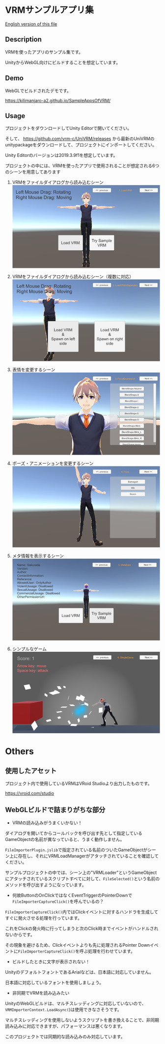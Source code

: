 # VRMサンプルアプリ集


[English version of this file](https://github.com/Kilimanjaro-a2/SampleAppsOfVRM/blob/master/README.en.md)

## Description

VRMを使ったアプリのサンプル集です。

UnityからWebGL向けにビルドすることを想定しています。

## Demo
WebGLでビルドされたデモです。

https://kilimanjaro-a2.github.io/SampleAppsOfVRM/

## Usage
プロジェクトをダウンロードしてUnity Editorで開いてください。

そして、 https://github.com/vrm-c/UniVRM/releases から最新のUniVRMのunitypackageをダウンロードして、プロジェクトにインポートしてください。

Unity Editorのバージョンは2019.3.9f1を想定しています。


プロジェクトの中には、VRMを使ったアプリで使用されることが想定される6つのシーンを用意してあります

1. VRMをファイルダイアログから読み込むシーン
![ss1](https://github.com/Kilimanjaro-a2/SampleAppsOfVRM/blob/master/ScreenShots/ss1.PNG)

2. VRMをファイルダイアログから読み込むシーン（複数に対応）
![ss2](https://github.com/Kilimanjaro-a2/SampleAppsOfVRM/blob/master/ScreenShots/ss2.PNG)

3. 表情を変更するシーン
![ss3](https://github.com/Kilimanjaro-a2/SampleAppsOfVRM/blob/master/ScreenShots/ss3.PNG)

4. ポーズ・アニメーションを変更するシーン
![ss4](https://github.com/Kilimanjaro-a2/SampleAppsOfVRM/blob/master/ScreenShots/ss4.PNG)

5. メタ情報を表示するシーン
![ss5](https://github.com/Kilimanjaro-a2/SampleAppsOfVRM/blob/master/ScreenShots/ss5.PNG)

6. シンプルなゲーム
![ss6](https://github.com/Kilimanjaro-a2/SampleAppsOfVRM/blob/master/ScreenShots/ss6.PNG)

# Others

## 使用したアセット

プロジェクト内で使用しているVRMはVRoid Studioより出力したものです。

https://vroid.com/studio


## WebGLビルドで詰まりがちな部分

- VRMの読み込みがうまくいかない！

ダイアログを開いてからコールバックを呼び出す先として指定しているGameObjectの名前が異なっていると、うまく動作しません。

`FileImporterPlugin.jslib`で指定されている名前のついたGameObjectがシーン上に存在し、それにVRMLoadManagerがアタッチされていることを確認してください。

サンプルプロジェクトの中では、シーン上の"VRMLoader"というGameObjectにアタッチされているスクリプトすべてに対して、`FileSelected()`という名前のメソッドを呼び出すようになっています。

- 何故ButtonのOnClickではなくEventTriggerのPointerDownで`FileImporterCaptureClick()`を呼んでいるの？

`FileImporterCaptureClick()`内ではClickイベントに対するハンドラを生成してすぐに発火させる処理を行っています。

これをClickの発火時に行ってしまうと次のClick時までイベントがハンドルされないからです。

その現象を避けるため、Clickイベントよりも先に処理されるPointer Downイベントに`FileImporterCaptureClick()`を呼ぶ処理を行わせています。

- ビルドしたときに文字が表示されない！

UnityのデフォルトフォントであるArialなどは、日本語に対応していません。

日本語に対応しているフォントを使用しましょう。

- 非同期でVRMを読み込みたい

UnityのWebGLビルドは、マルチスレッディングに対応していないので、
`VRMImporterContext.LoadAsync(`)は使用できなさそうです。

マルチスレッディングを使用しないようスクリプトを書き換えることで、非同期読み込みに対応できますが、パフォーマンスは悪くなります。

このプロジェクトでは同期的な読み込みのみ対応しています。